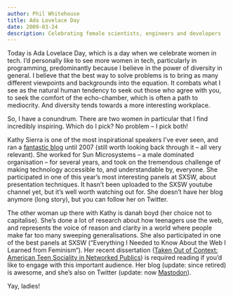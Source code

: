 ```yaml
---
author: Phil Whitehouse
title: Ada Lovelace Day
date: 2009-03-24
description: Celebrating female scientists, engineers and developers
---
```

Today is Ada Lovelace Day, which is a day when we celebrate women in tech. I’d personally like to see more women in tech, particularly in programming, predominantly because I believe in the power of diversity in general. I believe that the best way to solve problems is to bring as many different viewpoints and backgrounds into the equation. It combats what I see as the natural human tendency to seek out those who agree with you, to seek the comfort of the echo-chamber, which is often a path to mediocrity. And diversity tends towards a more interesting workplace.

So, I have a conundrum. There are two women in particular that I find incredibly inspiring. Which do I pick? No problem – I pick both!

Kathy Sierra is one of the most inspirational speakers I’ve ever seen, and ran a [fantastic blog](https://headrush.typepad.com/) until 2007 (still worth looking back through it – all very relevant). She worked for Sun Microsystems – a male dominated organisation – for several years, and took on the tremendous challenge of making technology accessible to, and understandable by, everyone. She participated in one of this year’s most interesting panels at SXSW, about presentation techniques. It hasn’t been uploaded to the SXSW youtube channel yet, but it’s well worth watching out for. She doesn’t have her blog anymore (long story), but you can follow her on Twitter.

The other woman up there with Kathy is danah boyd (her choice not to capitalise). She’s done a lot of research about how teenagers use the web, and represents the voice of reason and clarity in a world where people make far too many sweeping generalisations. She also participated in one of the best panels at SXSW (“Everything I Needed to Know About the Web I Learned from Feminism“). Her recent dissertation ([Taken Out of Context: American Teen Sociality in Networked Publics](http://www.danah.org/papers/)) is required reading if you’d like to engage with this important audience. Her blog (update: since retired) is awesome, and she’s also on Twitter (update: now [Mastodon](https://mastodon.social/@zephoria)).

Yay, ladies!
